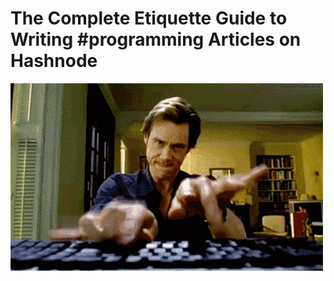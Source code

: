 # The Complete Etiquette Guide to Writing #programming Articles on Hashnode

![The Complete Etiquette Guide to Writing #programming Articles on Hashnode](2.gif)


